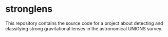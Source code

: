 # stronglens
This repository contains the source code for a project about detecting and classifying strong gravitational lenses in the astronomical UNIONS survey.
